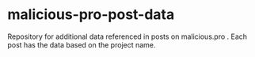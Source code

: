 # malicious-pro-post-data
Repository for additional data referenced in posts on malicious.pro . Each post has the data based on the project name. 
